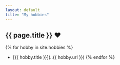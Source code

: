 ```yaml
---
layout: default
title: "My hobbies"
---
```


## {{ page.title }} :heart:

{% for hobby in site.hobbies %}
* [{{ hobby.title }}](..\{{ hobby.url }})
{% endfor %}
